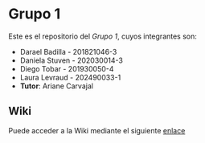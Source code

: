 # Grupo 1

Este es el repositorio del *Grupo 1*, cuyos integrantes son:

* Darael Badilla - 201821046-3
* Daniela Stuven - 202030014-3
* Diego Tobar - 201930050-4
* Laura Levraud - 202490033-1
* **Tutor**: Ariane Carvajal

## Wiki

Puede acceder a la Wiki mediante el siguiente [enlace](https://gitlab.com/inf236-2024-1/grupo001/-/wikis/home)